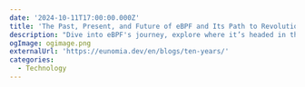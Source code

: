 ```yaml
---
date: '2024-10-11T17:00:00.000Z'
title: 'The Past, Present, and Future of eBPF and Its Path to Revolutionizing Systems'
description: "Dive into eBPF's journey, explore where it’s headed in the next ten years, and learn about the challenges and opportunities that lie ahead"
ogImage: ogimage.png
externalUrl: 'https://eunomia.dev/en/blogs/ten-years/'
categories:
  - Technology
---
```


